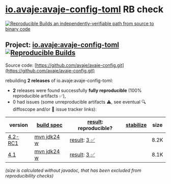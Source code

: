 [io.avaje:avaje-config-toml](https://central.sonatype.com/artifact/io.avaje/avaje-config-toml/versions) RB check
=======

[![Reproducible Builds](https://reproducible-builds.org/images/logos/rb.svg) an independently-verifiable path from source to binary code](https://reproducible-builds.org/)

## Project: [io.avaje:avaje-config-toml](https://central.sonatype.com/artifact/io.avaje/avaje-config-toml/versions) [![Reproducible Builds](https://img.shields.io/endpoint?url=https://raw.githubusercontent.com/jvm-repo-rebuild/reproducible-central/master/content/io/avaje/config-toml/badge.json)](https://github.com/jvm-repo-rebuild/reproducible-central/blob/master/content/io/avaje/config-toml/README.md)

Source code: [https://github.com/avaje/avaje-config.git](https://github.com/avaje/avaje-config.git)

rebuilding **2 releases** of io.avaje:avaje-config-toml:
- **2** releases were found successfully **fully reproducible** (100% reproducible artifacts :white_check_mark:),
- 0 had issues (some unreproducible artifacts :warning:, see eventual :mag: diffoscope and/or :memo: issue tracker links):

| version | [build spec](/BUILDSPEC.md) | [result](https://reproducible-builds.org/docs/jvm/): reproducible? | [stabilize](https://github.com/google/oss-rebuild/blob/main/cmd/stabilize/README.md) | size |
| -- | --------- | ------ | ------ | -- |
| [4.2-RC1](https://central.sonatype.com/artifact/io.avaje/avaje-config-toml/4.2-RC1/pom) | [mvn jdk24 w](avaje-config-toml-4.2-RC1.buildspec) | [result](avaje-config-toml-4.2-RC1.buildinfo): [3 :white_check_mark: ](avaje-config-toml-4.2-RC1.buildcompare) | | 8.2K |
| [4.1](https://central.sonatype.com/artifact/io.avaje/avaje-config-toml/4.1/pom) | [mvn jdk24 w](avaje-config-toml-4.1.buildspec) | [result](avaje-config-toml-4.1.buildinfo): [3 :white_check_mark: ](avaje-config-toml-4.1.buildcompare) | | 8.1K |

<i>(size is calculated without javadoc, that has been excluded from reproducibility checks)</i>
